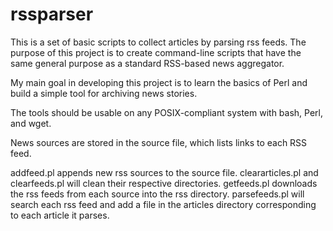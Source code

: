 rssparser
=========

This is a set of basic scripts to collect articles by parsing rss feeds.
The purpose of this project is to create command-line scripts that have
the same general purpose as a standard RSS-based news aggregator.

My main goal in developing this project is to learn the basics of Perl
and build a simple tool for archiving news stories.

The tools should be usable on any POSIX-compliant system with bash, Perl,
and wget.

News sources are stored in the source file, which lists links to each RSS
feed.

addfeed.pl appends new rss sources to the source file.
cleararticles.pl and clearfeeds.pl will clean their respective directories.
getfeeds.pl downloads the rss feeds from each source into the rss directory.
parsefeeds.pl will search each rss feed and add a file in the
articles directory corresponding to each article it parses.
